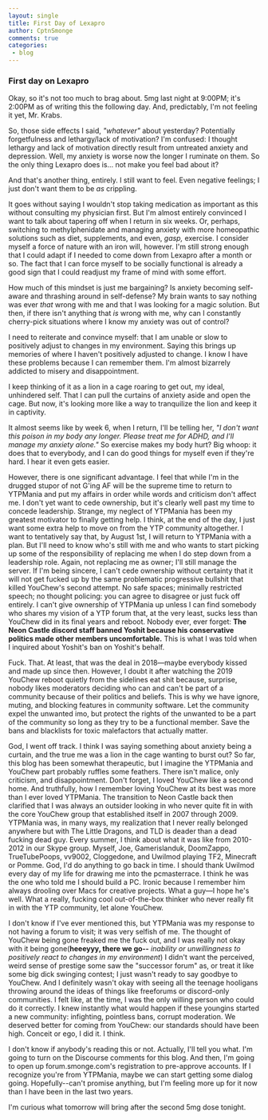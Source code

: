 ```yaml
---
layout: single
title: First Day of Lexapro
author: CptnSmonge
comments: true
categories:
 - blog
---
```

 
### First day on Lexapro
 
Okay, so it's not too much to brag about. 5mg last night at 9:00PM; it's 2:00PM as of writing this the following day. And, predictably, I'm not feeling it yet, Mr. Krabs.
 
So, those side effects I said, *"whatever"* about yesterday? Potentially forgetfulness and lethargy/lack of motivation? I'm confused: I thought lethargy and lack of motivation directly result from untreated anxiety and depression. Well, my anxiety is worse now the longer I ruminate on them. So the only thing Lexapro does is... not make you feel bad about it?
 
And that's another thing, entirely. I still want to feel. Even negative feelings; I just don't want them to be *as* crippling.
 
It goes without saying I wouldn't stop taking medication as important as this without consulting my physician first. But I'm almost entirely convinced I want to talk about tapering off when I return in six weeks. Or, perhaps, switching to methylphenidate and managing anxiety with more homeopathic solutions such as diet, supplements, and even, *gasp,* exercise. I consider myself a force of nature with an iron will, however. I'm still strong enough that I could adapt if I needed to come down from Lexapro after a month or so. The fact that I can force myself to be socially functional is already a good sign that I could readjust my frame of mind with some effort.
 
How much of this mindset is just me bargaining? Is anxiety becoming self-aware and thrashing around in self-defense? My brain wants to say nothing was ever *that* wrong with me and that I was looking for a magic solution. But then, if there isn't anything that *is* wrong with me, why can I constantly cherry-pick situations where I know my anxiety was out of control?
 
I need to reiterate and convince myself: that I am unable or slow to positively adjust to changes in my environment. Saying this brings up memories of where I haven't positively adjusted to change. I know I have these problems because I can remember them. I'm almost bizarrely addicted to misery and disappointment.
 
I keep thinking of it as a lion in a cage roaring to get out, my ideal, unhindered self. That I can pull the curtains of anxiety aside and open the cage. But now, it's looking more like a way to tranquilize the lion and keep it in captivity.
 
It almost seems like by week 6, when I return, I'll be telling her, *"I don't want this poison in my body any longer. Please treat me for ADHD, and I'll manage my anxiety alone."* So exercise makes my body hurt? Big whoop: it does that to everybody, and I can do good things for myself even if they're hard. I hear it even gets easier.
 
However, there is one significant advantage. I feel that while I'm in the drugged stupor of not G'ing AF will be the supreme time to return to YTPMania and put my affairs in order while words and criticism don't affect me. I don't yet want to cede ownership, but it's clearly well past my time to concede leadership. Strange, my neglect of YTPMania has been my greatest motivator to finally getting help. I think, at the end of the day, I just want some extra help to move on from the YTP community altogether. I want to tentatively say that, by August 1st, I will return to YTPMania with a plan. But I'll need to know who's still with me and who wants to start picking up some of the responsibility of replacing me when I do step down from a leadership role. Again, not replacing me as owner; I'll still manage the server. If I'm being sincere, I can't cede ownership without certainty that it will not get fucked up by the same problematic progressive bullshit that killed YouChew's second attempt. No safe spaces; minimally restricted speech; no thought policing: you can agree to disagree or just fuck off entirely. I can't give ownership of YTPMania up unless I can find somebody who shares my vision of a YTP forum that, at the very least, sucks less than YouChew did in its final years and reboot. Nobody ever, ever forget: **The Neon Castle discord staff banned Yoshit because his conservative politics made other members uncomfortable.** This is what I was told when I inquired about Yoshit's ban on Yoshit's behalf.
 
Fuck. That. At least, that was the deal in 2018—maybe everybody kissed and made up since then. However, I doubt it after watching the 2019 YouChew reboot quietly from the sidelines eat shit because, surprise, nobody likes moderators deciding who can and can't be part of a community because of their politics and beliefs. This is why we have ignore, muting, and blocking features in community software. Let the community expel the unwanted imo, but protect the rights of the unwanted to be a part of the community so long as they try to be a functional member. Save the bans and blacklists for toxic malefactors that actually matter. 

God, I went off track. I think I was saying something about anxiety being a curtain, and the true me was a lion in the cage wanting to burst out? So far, this blog has been somewhat therapeutic, but I imagine the YTPMania and YouChew part probably ruffles some feathers. There isn't malice, only criticism, and disappointment. Don't forget, I loved YouChew like a second home. And truthfully, how I remember loving YouChew at its best was more than I ever loved YTPMania. The transition to Neon Castle back then clarified that I was always an outsider looking in who never quite fit in with the core YouChew group that established itself in 2007 through 2009. YTPMania was, in many ways, my realization that I never really belonged anywhere but with The Little Dragons, and TLD is deader than a dead fucking dead guy. Every summer, I think about what it was like from 2010-2012 in our Skype group. Myself, Joe, Gamerislanduk, DoomZappo, TrueTubePoops, vv9002, Cloggedone, and Uwilmod playing TF2, Minecraft or Pomme. God, I'd do anything to go back in time. I should thank Uwilmod every day of my life for drawing me into the pcmasterrace. I think he was the one who told me I should build a PC. Ironic because I remember him always drooling over Macs for creative projects. What a guy—I hope he's well. What a really, fucking cool out-of-the-box thinker who never really fit in with the YTP community, let alone YouChew.

I don't know if I've ever mentioned this, but YTPMania was my response to not having a forum to visit; it was very selfish of me. The thought of YouChew being gone freaked me the fuck out, and I was really not okay with it being gone(**heeeyyy, there we go--** *inability or unwillingness to positively react to changes in my environment*) I didn't want the perceived, weird sense of prestige some saw the "successor forum" as, or treat it like some big dick swinging contest; I just wasn't ready to say goodbye to YouChew. And I definitely wasn't okay with seeing all the teenage hooligans throwing around the ideas of things like freeforums or discord-only communities. I felt like, at the time, I was the only willing person who could do it correctly. I knew instantly what would happen if these youngins started a new community: infighting, pointless bans, corrupt moderation. We deserved better for coming from YouChew: our standards should have been high. Conceit or ego, I did it. I think.

I don't know if anybody's reading this or not. Actually, I'll tell you what. I'm going to turn on the Discourse comments for this blog. And then, I'm going to open up forum.smonge.com's registration to pre-approve accounts. If I recognize you're from YTPMania, maybe we can start getting some dialog going. Hopefully--can't promise anything, but I'm feeling more up for it now than I have been in the last two years.
 
I'm curious what tomorrow will bring after the second 5mg dose tonight.
